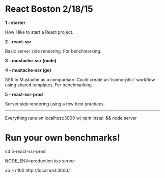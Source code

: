 # React Boston 2/18/15

**1 - starter**

How I like to start a React project.

**2 - react-ssr**

Basic server side rendering. For benchmarking.

**3 - mustache-ssr (node)**

**4 - mustache-ssr (go)**

SSR in Mustache as a comparison. Could create an 'isomorphic' workflow using shared templates. For benchmarking.

**5 - react-ssr-prod**

Server side rendering using a few best practices.

---

Everything runs on localhost:3000 w/ npm install && node server

# Run your own benchmarks!

cd 5-react-ssr-prod

NODE_ENV=production iojs server

ab -n 100 http://localhost:3000/
